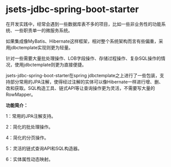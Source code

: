 # jsets-jdbc-spring-boot-starter

在开发实践中，经常会遇到一些数据库表不多的项目，比如一些非业务性的功能系统、一些职责单一的微服务系统。

如果集成像MyBatis、Hibernate这样框架，相对整个系统架构而言有些偏重，采用jdbctemplate实现则更为轻量。

针对一些需要大量批处理操作、LOB字段操作、存储过程操作、复杂SQL操作的情况，使用jdbctemplate则更为直接便捷。

jsets-jdbc-spring-boot-starter在spring jdbctemplate之上进行了一些包装，支持部分常用的JPA注解，使得经过注解的实体可以像Hibernate一样进行增、删、改和获取。SQL构造工具、链式API等让查询操作更为灵活，不需要写大量的RowMapper。



**功能简介：**

1：常用的JPA注解支持。

2：简化的批处理操作。

4：简化的分页操作。

5：灵活的链式查询API和SQL构造器。

6：实体属性动态映射。


